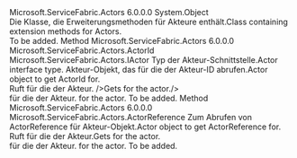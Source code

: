 <Type Name="ActorExtensions" FullName="Microsoft.ServiceFabric.Actors.ActorExtensions">
  <TypeSignature Language="C#" Value="public static class ActorExtensions" />
  <TypeSignature Language="ILAsm" Value=".class public auto ansi abstract sealed beforefieldinit ActorExtensions extends System.Object" />
  <TypeSignature Language="DocId" Value="T:Microsoft.ServiceFabric.Actors.ActorExtensions" />
  <TypeSignature Language="VB.NET" Value="Public Module ActorExtensions" />
  <TypeSignature Language="F#" Value="type ActorExtensions = class" />
  <AssemblyInfo>
    <AssemblyName>Microsoft.ServiceFabric.Actors</AssemblyName>
    <AssemblyVersion>6.0.0.0</AssemblyVersion>
  </AssemblyInfo>
  <Base>
    <BaseTypeName>System.Object</BaseTypeName>
  </Base>
  <Interfaces />
  <Docs>
    <summary>
            <span data-ttu-id="73151-101">Die Klasse, die Erweiterungsmethoden für Akteure enthält.</span><span class="sxs-lookup"><span data-stu-id="73151-101">Class containing extension methods for Actors.</span></span>
            </summary>
    <remarks>To be added.</remarks>
  </Docs>
  <Members>
    <Member MemberName="GetActorId&lt;TIActor&gt;">
      <MemberSignature Language="C#" Value="public static Microsoft.ServiceFabric.Actors.ActorId GetActorId&lt;TIActor&gt; (this TIActor actor) where TIActor : Microsoft.ServiceFabric.Actors.IActor;" />
      <MemberSignature Language="ILAsm" Value=".method public static hidebysig class Microsoft.ServiceFabric.Actors.ActorId GetActorId&lt;(class Microsoft.ServiceFabric.Actors.IActor) TIActor&gt;(!!TIActor actor) cil managed" />
      <MemberSignature Language="DocId" Value="M:Microsoft.ServiceFabric.Actors.ActorExtensions.GetActorId``1(``0)" />
      <MemberSignature Language="VB.NET" Value="&lt;Extension()&gt;&#xA;Public Function GetActorId(Of TIActor As IActor) (actor As TIActor) As ActorId" />
      <MemberSignature Language="F#" Value="static member GetActorId : 'IActor -&gt; Microsoft.ServiceFabric.Actors.ActorId (requires 'IActor :&gt; Microsoft.ServiceFabric.Actors.IActor)" Usage="Microsoft.ServiceFabric.Actors.ActorExtensions.GetActorId actor" />
      <MemberType>Method</MemberType>
      <AssemblyInfo>
        <AssemblyName>Microsoft.ServiceFabric.Actors</AssemblyName>
        <AssemblyVersion>6.0.0.0</AssemblyVersion>
      </AssemblyInfo>
      <ReturnValue>
        <ReturnType>Microsoft.ServiceFabric.Actors.ActorId</ReturnType>
      </ReturnValue>
      <TypeParameters>
        <TypeParameter Name="TIActor">
          <Constraints>
            <InterfaceName>Microsoft.ServiceFabric.Actors.IActor</InterfaceName>
          </Constraints>
        </TypeParameter>
      </TypeParameters>
      <Parameters>
        <Parameter Name="actor" Type="TIActor" RefType="this" />
      </Parameters>
      <Docs>
        <typeparam name="TIActor"><span data-ttu-id="73151-102">Typ der Akteur-Schnittstelle.</span><span class="sxs-lookup"><span data-stu-id="73151-102">Actor interface type.</span></span></typeparam>
        <param name="actor"><span data-ttu-id="73151-103">Akteur-Objekt, das für die der Akteur-ID abrufen.</span><span class="sxs-lookup"><span data-stu-id="73151-103">Actor object to get ActorId for.</span></span></param>
        <summary>
            <span data-ttu-id="73151-104">Ruft <see cref="T:Microsoft.ServiceFabric.Actors.ActorId" /> für die der Akteur. /&gt;</span><span class="sxs-lookup"><span data-stu-id="73151-104">Gets <see cref="T:Microsoft.ServiceFabric.Actors.ActorId" /> for the actor./&gt;</span></span>
            </summary>
        <returns>
          <span data-ttu-id="73151-105"><see cref="T:Microsoft.ServiceFabric.Actors.ActorId" />für die der Akteur.</span><span class="sxs-lookup"><span data-stu-id="73151-105"><see cref="T:Microsoft.ServiceFabric.Actors.ActorId" /> for the actor.</span></span></returns>
        <remarks>To be added.</remarks>
      </Docs>
    </Member>
    <Member MemberName="GetActorReference">
      <MemberSignature Language="C#" Value="public static Microsoft.ServiceFabric.Actors.ActorReference GetActorReference (this Microsoft.ServiceFabric.Actors.IActor actor);" />
      <MemberSignature Language="ILAsm" Value=".method public static hidebysig class Microsoft.ServiceFabric.Actors.ActorReference GetActorReference(class Microsoft.ServiceFabric.Actors.IActor actor) cil managed" />
      <MemberSignature Language="DocId" Value="M:Microsoft.ServiceFabric.Actors.ActorExtensions.GetActorReference(Microsoft.ServiceFabric.Actors.IActor)" />
      <MemberSignature Language="VB.NET" Value="&lt;Extension()&gt;&#xA;Public Function GetActorReference (actor As IActor) As ActorReference" />
      <MemberSignature Language="F#" Value="static member GetActorReference : Microsoft.ServiceFabric.Actors.IActor -&gt; Microsoft.ServiceFabric.Actors.ActorReference" Usage="Microsoft.ServiceFabric.Actors.ActorExtensions.GetActorReference actor" />
      <MemberType>Method</MemberType>
      <AssemblyInfo>
        <AssemblyName>Microsoft.ServiceFabric.Actors</AssemblyName>
        <AssemblyVersion>6.0.0.0</AssemblyVersion>
      </AssemblyInfo>
      <ReturnValue>
        <ReturnType>Microsoft.ServiceFabric.Actors.ActorReference</ReturnType>
      </ReturnValue>
      <Parameters>
        <Parameter Name="actor" Type="Microsoft.ServiceFabric.Actors.IActor" RefType="this" />
      </Parameters>
      <Docs>
        <param name="actor"><span data-ttu-id="73151-106">Zum Abrufen von ActorReference für Akteur-Objekt.</span><span class="sxs-lookup"><span data-stu-id="73151-106">Actor object to get ActorReference for.</span></span></param>
        <summary>
            <span data-ttu-id="73151-107">Ruft <see cref="T:Microsoft.ServiceFabric.Actors.ActorReference" /> für die der Akteur.</span><span class="sxs-lookup"><span data-stu-id="73151-107">Gets <see cref="T:Microsoft.ServiceFabric.Actors.ActorReference" /> for the actor.</span></span>
            </summary>
        <returns>
          <span data-ttu-id="73151-108"><see cref="T:Microsoft.ServiceFabric.Actors.ActorReference" />für die der Akteur.</span><span class="sxs-lookup"><span data-stu-id="73151-108"><see cref="T:Microsoft.ServiceFabric.Actors.ActorReference" /> for the actor.</span></span></returns>
        <remarks>To be added.</remarks>
      </Docs>
    </Member>
  </Members>
</Type>